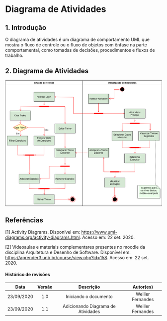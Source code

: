 # Diagrama de Atividades

## 1. Introdução

O diagrama de atividades é um diagrama de comportamento UML que mostra o fluxo de controle ou o fluxo de objetos com ênfase na parte comportamental, como tomadas de decisões, procedimentos e fluxos de trabalho.

## 2. Diagrama de Atividades

![Diagrama de Atividades](../../images/activity_diagram.png)

## Referências

[1] Activity Diagrams. Disponível em: <https://www.uml-diagrams.org/activity-diagrams.html>. Acesso em: 22 set. 2020.

[2] Videoaulas e materiais complementares presentes no moodle da disciplina Arquitetura e Desenho de Software. Disponível em: <https://aprender3.unb.br/course/view.php?id=158>. Acesso em: 22 set. 2020.

#### Histórico de revisões
|    Data    | Versão |       Descrição       |    Autor(es)     |
| :--------: | :----: | :-------------------: | :--------------: |
| 23/09/2020 |  1.0   | Iniciando o documento | Weiller Fernandes|
| 23/09/2020 | 1.1 | Adicionando Diagrama de Atividades | Weiller Fernandes |